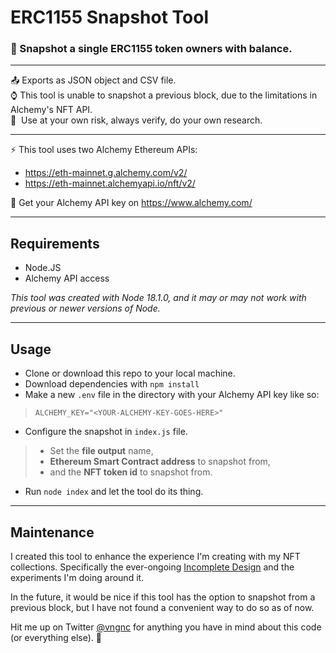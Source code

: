 # ERC1155 Snapshot Tool
### 📸 Snapshot a single ERC1155 token owners with balance. 

---  

📤 Exports as JSON object and CSV file.  
⌚ This tool is unable to snapshot a previous block, due to the limitations in Alchemy's NFT API.  
🔰 &nbsp;Use at your own risk, always verify, do your own research.  

---

⚡ This tool uses two Alchemy Ethereum APIs:
- https://eth-mainnet.g.alchemy.com/v2/
- https://eth-mainnet.alchemyapi.io/nft/v2/  

🔼 Get your Alchemy API key on https://www.alchemy.com/  

---  

## Requirements  

- Node.JS
- Alchemy API access  

*This tool was created with Node 18.1.0, and it may or may not work with previous or newer versions of Node.* 


---  

## Usage  

- Clone or download this repo to your local machine. 
- Download dependencies with `npm install`
- Make a new `.env` file in the directory with your Alchemy API key like so:
> `ALCHEMY_KEY="<YOUR-ALCHEMY-KEY-GOES-HERE>"`  
- Configure the snapshot in `index.js` file. 
> - Set the **file output** name, 
> - **Ethereum Smart Contract address** to snapshot from,
> - and the **NFT token id** to snapshot from.  
- Run `node index` and let the tool do its thing.  

--- 

## Maintenance

I created this tool to enhance the experience I'm creating with my NFT collections. Specifically the ever-ongoing [Incomplete Design](https://id.xxxxizzy.eth.limo/) and the experiments I'm doing around it.   

In the future, it would be nice if this tool has the option to snapshot from a previous block, but I have not found a convenient way to do so as of now.  

Hit me up on Twitter [@vngnc](https://twitter.com/vngnc) for anything you have in mind about this code (or everything else). 🖤